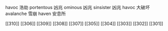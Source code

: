 




havoc 浩劫
portentous 凶兆
ominous 凶兆
sinsister 凶兆
havoc 大破坏
avalanche 雪崩
haven 安息所

[[310]]
[[306]]
[[309]]
[[308]]
[[307]]
[[305]]
[[304]]
[[303]]
[[302]]
[[301]]